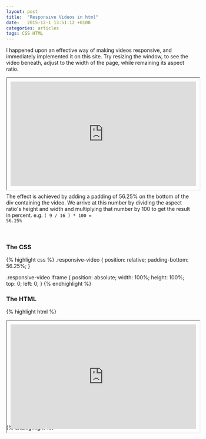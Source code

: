 ```yaml
---
layout: post
title:  "Responsive Videos in html"
date:   2015-12-1 13:51:12 +0100
categories: articles
tags: CSS HTML
---
```



<style>
.responsive-video {
  position: relative;
  padding-bottom: 56.25%;
}
.responsive-video iframe {
  position: absolute;
  width: 100%;
  height: 100%;
  top: 0;
  left: 0;
  background: $light-text-color;
  padding: 10px;
  border: 1px solid darken($light-text-color, 10%);
  border-radius: 3px;
}
</style>

I happened upon an effective way of making videos responsive, and immediately implemented it on this site. Try resizing the window, to see the video beneath, adjust to the width of the page, while remaining its aspect ratio.

<div class="responsive-video">
   <iframe src="https://www.youtube.com/embed/DgDg2ddiKIo"></iframe>
</div>

<br>

The effect is achieved by adding a padding of 56.25% on the bottom of the div containing the video. We arrive at this number by dividing the aspect ratio's height and width and multiplying that number by 100 to get the result in percent. e.g. <code>( 9 / 16 ) * 100 = 56.25%</code>

<br>

### The CSS
{% highlight css %}
.responsive-video {
   position: relative;
   padding-bottom: 56.25%;
}

.responsive-video iframe {
   position: absolute;
   width: 100%;
   height: 100%;
   top: 0;
   left: 0;
}
{% endhighlight %}

### The HTML
{% highlight html %}
<div class="responsive-video">
   <iframe src="https://www.youtube.com/embed/DgDg2ddiKIo"></iframe>
</div>
{% endhighlight %}
